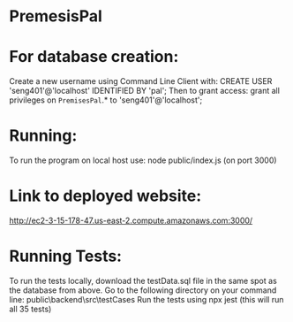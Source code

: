 # PremesisPal

# For database creation:
Create a new username using Command Line Client with:
CREATE USER 'seng401'@'localhost' IDENTIFIED BY 'pal';
Then to grant access:
grant all privileges on `PremisesPal`.* to 'seng401'@'localhost';

# Running:
To run the program on local host use: node public/index.js (on port 3000)

# Link to deployed website:
http://ec2-3-15-178-47.us-east-2.compute.amazonaws.com:3000/

# Running Tests:
To run the tests locally, download the testData.sql file in the same spot as the database from above. 
Go to the following directory on your command line: public\backend\src\testCases 
Run the tests using npx jest (this will run all 35 tests)
